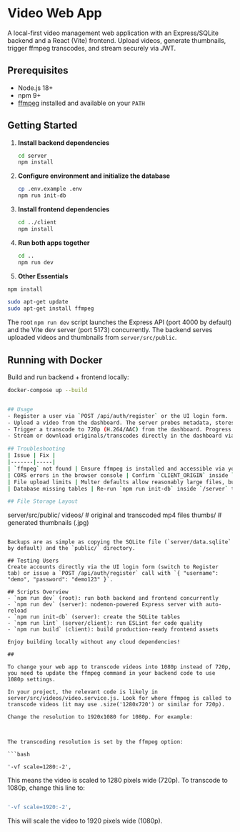 # Video Web App

A local-first video management web application with an Express/SQLite backend and a React (Vite) frontend. Upload videos, generate thumbnails, trigger ffmpeg transcodes, and stream securely via JWT.

## Prerequisites
- Node.js 18+
- npm 9+
- [ffmpeg](https://ffmpeg.org/) installed and available on your `PATH`

## Getting Started
1. **Install backend dependencies**
   ```bash
   cd server
   npm install
   ```
2. **Configure environment and initialize the database**
   ```bash
   cp .env.example .env
   npm run init-db
   ```
3. **Install frontend dependencies**
   ```bash
   cd ../client
   npm install
   ```
4. **Run both apps together**
   ```bash
   cd ..
   npm run dev
   ```
5. **Other Essentials**
```bash
npm install
````
```bash
sudo apt-get update
sudo apt-get install ffmpeg
```

The root `npm run dev` script launches the Express API (port 4000 by default) and the Vite dev server (port 5173) concurrently. The backend serves uploaded videos and thumbnails from `server/src/public`.

## Running with Docker

Build and run backend + frontend locally:
```bash
docker-compose up --build


## Usage
- Register a user via `POST /api/auth/register` or the UI login form.
- Upload a video from the dashboard. The server probes metadata, stores the original file under `server/src/public/videos`, and generates a thumbnail in `server/src/public/thumbs`.
- Trigger a transcode to 720p (H.264/AAC) from the dashboard. Progress is reflected in the video status (`uploaded → transcoding → ready`).
- Stream or download originals/transcodes directly in the dashboard via the secure `/stream` endpoint.

## Troubleshooting
| Issue | Fix |
|-------|-----|
| `ffmpeg` not found | Ensure ffmpeg is installed and accessible via your shell `PATH`. On macOS you can use Homebrew (`brew install ffmpeg`); on Linux use your package manager. |
| CORS errors in the browser console | Confirm `CLIENT_ORIGIN` inside `server/.env` matches the Vite dev URL (default `http://localhost:5173`). Restart the server after changes. |
| File upload limits | Multer defaults allow reasonably large files, but Node may still hit memory limits on extremely large uploads. Adjust `LIMIT_FILE_SIZE_MB` in `.env` and restart if needed. |
| Database missing tables | Re-run `npm run init-db` inside `/server` to create or migrate the SQLite schema. |

## File Storage Layout
```
server/src/public/
  videos/   # original and transcoded mp4 files
  thumbs/   # generated thumbnails (.jpg)
```

Backups are as simple as copying the SQLite file (`server/data.sqlite` by default) and the `public/` directory.

## Testing Users
Create accounts directly via the UI login form (switch to Register tab) or issue a `POST /api/auth/register` call with `{ "username": "demo", "password": "demo123" }`.

## Scripts Overview
- `npm run dev` (root): run both backend and frontend concurrently
- `npm run dev` (server): nodemon-powered Express server with auto-reload
- `npm run init-db` (server): create the SQLite tables
- `npm run lint` (server/client): run ESLint for code quality
- `npm run build` (client): build production-ready frontend assets

Enjoy building locally without any cloud dependencies!

## 

To change your web app to transcode videos into 1080p instead of 720p, you need to update the ffmpeg command in your backend code to use 1080p settings.

In your project, the relevant code is likely in server/src/videos/video.service.js. Look for where ffmpeg is called to transcode videos (it may use .size('1280x720') or similar for 720p).

Change the resolution to 1920x1080 for 1080p. For example:



The transcoding resolution is set by the ffmpeg option:

```bash

'-vf scale=1280:-2',

```

This means the video is scaled to 1280 pixels wide (720p). To transcode to 1080p, change this line to:

```bash

'-vf scale=1920:-2',

```

This will scale the video to 1920 pixels wide (1080p).

